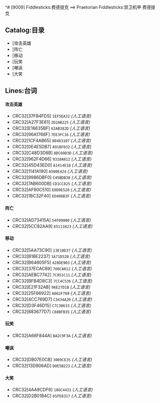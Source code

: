 ^# [9009] Fiddlesticks:费德提克 ==> Praetorian Fiddlesticks:禁卫机甲 费德提克

## Catalog:目录
* [攻击英雄
* [阵亡
* [移动
* [玩笑
* [嘲讽
* [大笑

## Lines:台词
#### **攻击英雄**
- CRC32[37FB4FD5] `1EF5EA32` *(人工语言)*
- CRC32[A27F3E61] `2D2AB225` *(人工语言)*
- CRC32[E16635BF] `62AB382D` *(人工语言)*
- CRC32[96A1766F] `7EE3FC16` *(人工语言)*
- CRC32[1CF4AB65] `80483107` *(人工语言)*
- CRC32[0E4E5DB7] `891BF032` *(人工语言)*
- CRC32[C48D3D8B] `8DC69D3D` *(人工语言)*
- CRC32[962F4D66] `9318A812` *(人工语言)*
- CRC32[45D43ED0] `A1414E18` *(人工语言)*
- CRC32[1141A190] `A500E424` *(人工语言)*
- CRC32[9986DBF0] `C45BDB30` *(人工语言)*
- CRC32[7AB600DB] `CD1CC825` *(人工语言)*
- CRC32[AF90C510] `E0D9E520` *(人工语言)*
- CRC32[1BC32F40] `ED486B3F` *(人工语言)*

#### **阵亡**
- CRC32[AD73415A] `54F09800` *(人工语言)*
- CRC32[5CC82AA9] `65111823` *(人工语言)*

#### **移动**
- CRC32[5AA73C90] `13E10D37` *(人工语言)*
- CRC32[B1BE2237] `1A71D52B` *(人工语言)*
- CRC32[B64605F5] `428DE903` *(人工语言)*
- CRC32[37ECAC89] `760CA012` *(人工语言)*
- CRC32[AEBC7742] `7C951C11` *(人工语言)*
- CRC32[BFB4D8C3] `7CC4C536` *(人工语言)*
- CRC32[E21F32AB] `96E27D1B` *(人工语言)*
- CRC32[25F66922] `A062F709` *(人工语言)*
- CRC32[4CC769D7] `C3434A20` *(人工语言)*
- CRC32[D3F46D15] `C7C30633` *(人工语言)*
- CRC32[883677D7] `C88BFB35` *(人工语言)*

#### **玩笑**
- CRC32[A66F844A] `BA2C9F3A` *(人工语言)*

#### **嘲讽**
- CRC32[DB07E0CB] `3009CE35` *(人工语言)*
- CRC32[13D906AD] `D0E5B223` *(人工语言)*

#### **大笑**
- CRC32[4AA9CDF6] `186C4431` *(人工语言)*
- CRC32[D2B01B4C] `65FE8317` *(人工语言)*